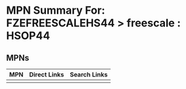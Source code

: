 



# MPN Summary For: FZEFREESCALEHS44 > freescale : HSOP44

## MPNs
  

|MPN|Direct Links|Search Links|
| :--- | :--- | :--- |
||||
